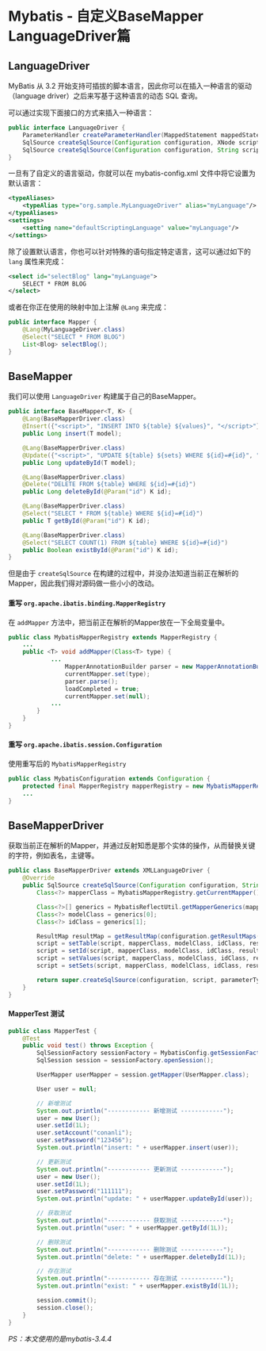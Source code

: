 # Mybatis - 自定义BaseMapper LanguageDriver篇

## LanguageDriver

MyBatis 从 3.2 开始支持可插拔的脚本语言，因此你可以在插入一种语言的驱动（language driver）之后来写基于这种语言的动态 SQL 查询。

可以通过实现下面接口的方式来插入一种语言：

```java
public interface LanguageDriver {
    ParameterHandler createParameterHandler(MappedStatement mappedStatement, Object parameterObject, BoundSql boundSql);
    SqlSource createSqlSource(Configuration configuration, XNode script, Class<?> parameterType);
    SqlSource createSqlSource(Configuration configuration, String script, Class<?> parameterType);
}
```

一旦有了自定义的语言驱动，你就可以在 mybatis-config.xml 文件中将它设置为默认语言：

```xml
<typeAliases>
    <typeAlias type="org.sample.MyLanguageDriver" alias="myLanguage"/>
</typeAliases>
<settings>
    <setting name="defaultScriptingLanguage" value="myLanguage"/>
</settings>
```

除了设置默认语言，你也可以针对特殊的语句指定特定语言，这可以通过如下的 `lang` 属性来完成：

```xml
<select id="selectBlog" lang="myLanguage">
    SELECT * FROM BLOG
</select>
```

或者在你正在使用的映射中加上注解 `@Lang` 来完成：

```java
public interface Mapper {
    @Lang(MyLanguageDriver.class)
    @Select("SELECT * FROM BLOG")
    List<Blog> selectBlog();
}
```

## BaseMapper

我们可以使用 `LanguageDriver` 构建属于自己的BaseMapper。

```java
public interface BaseMapper<T, K> {
    @Lang(BaseMapperDriver.class)
    @Insert({"<script>", "INSERT INTO ${table} ${values}", "</script>"})
    public Long insert(T model);

    @Lang(BaseMapperDriver.class)
    @Update({"<script>", "UPDATE ${table} ${sets} WHERE ${id}=#{id}", "</script>"})
    public Long updateById(T model);

    @Lang(BaseMapperDriver.class)
    @Delete("DELETE FROM ${table} WHERE ${id}=#{id}")
    public Long deleteById(@Param("id") K id);

    @Lang(BaseMapperDriver.class)
    @Select("SELECT * FROM ${table} WHERE ${id}=#{id}")
    public T getById(@Param("id") K id);

    @Lang(BaseMapperDriver.class)
    @Select("SELECT COUNT(1) FROM ${table} WHERE ${id}=#{id}")
    public Boolean existById(@Param("id") K id);
}
```

但是由于 `createSqlSource` 在构建的过程中，并没办法知道当前正在解析的Mapper，因此我们得对源码做一些小小的改动。

#### 重写 `org.apache.ibatis.binding.MapperRegistry`

在 `addMapper` 方法中，把当前正在解析的Mapper放在一下全局变量中。 

```java
public class MybatisMapperRegistry extends MapperRegistry {
    ...
    public <T> void addMapper(Class<T> type) {
            ...
                MapperAnnotationBuilder parser = new MapperAnnotationBuilder(config, type);
                currentMapper.set(type);
                parser.parse();
                loadCompleted = true;
                currentMapper.set(null);
            ...
        }
    }
}
```

#### 重写 `org.apache.ibatis.session.Configuration`

使用重写后的 `MybatisMapperRegistry`

```java
public class MybatisConfiguration extends Configuration {
    protected final MapperRegistry mapperRegistry = new MybatisMapperRegistry(this);
    ...
}
```

## BaseMapperDriver

获取当前正在解析的Mapper，并通过反射知悉是那个实体的操作，从而替换关键的字符，例如表名，主键等。

```java
public class BaseMapperDriver extends XMLLanguageDriver {
    @Override
    public SqlSource createSqlSource(Configuration configuration, String script, Class<?> parameterType) {
        Class<?> mapperClass = MybatisMapperRegistry.getCurrentMapper();

        Class<?>[] generics = MybatisReflectUtil.getMapperGenerics(mapperClass);
        Class<?> modelClass = generics[0];
        Class<?> idClass = generics[1];

        ResultMap resultMap = getResultMap(configuration.getResultMaps(), modelClass);
        script = setTable(script, mapperClass, modelClass, idClass, resultMap);
        script = setId(script, mapperClass, modelClass, idClass, resultMap);
        script = setValues(script, mapperClass, modelClass, idClass, resultMap);
        script = setSets(script, mapperClass, modelClass, idClass, resultMap);

        return super.createSqlSource(configuration, script, parameterType);
    }
}
```

#### MapperTest 测试

```java
public class MapperTest {
    @Test
    public void test() throws Exception {
        SqlSessionFactory sessionFactory = MybatisConfig.getSessionFactory();
        SqlSession session = sessionFactory.openSession();

        UserMapper userMapper = session.getMapper(UserMapper.class);

        User user = null;

        // 新增测试
        System.out.println("------------ 新增测试 ------------");
        user = new User();
        user.setId(1L);
        user.setAccount("conanli");
        user.setPassword("123456");
        System.out.println("insert: " + userMapper.insert(user));

        // 更新测试
        System.out.println("------------ 更新测试 ------------");
        user = new User();
        user.setId(1L);
        user.setPassword("111111");
        System.out.println("update: " + userMapper.updateById(user));

        // 获取测试
        System.out.println("------------ 获取测试 ------------");
        System.out.println("user: " + userMapper.getById(1L));

        // 删除测试
        System.out.println("------------ 删除测试 ------------");
        System.out.println("delete: " + userMapper.deleteById(1L));

        // 存在测试
        System.out.println("------------ 存在测试 ------------");
        System.out.println("exist: " + userMapper.existById(1L));

        session.commit();
        session.close();
    }
}
```

*PS：本文使用的是mybatis-3.4.4*